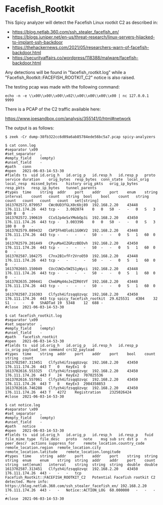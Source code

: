 # Facefish_Rootkit

This Spicy analyzer will detect the Facefish Linux rootkit C2 as described in:

- https://blog.netlab.360.com/ssh_stealer_facefish_en/
- https://blogs.juniper.net/en-us/threat-research/linux-servers-hijacked-to-implant-ssh-backdoor
- https://thehackernews.com/2021/05/researchers-warn-of-facefish-backdoor.html
- https://securityaffairs.co/wordpress/118388/malware/facefish-backdoor.html

Any detections will be found in "facefish_rootkit.log" while a "Facefish_Rootkit::FACEFISH_ROOTKIT_C2" notice 
is also raised.

The testing pcap was made with the following command:

```
echo -n -e \\x00\\x00\\x00\\x02\\x00\\x00\\x00\\x00 | nc 127.0.0.1 9999
```

There is a PCAP of the C2 traffic available here:

https://www.joesandbox.com/analysis/355141/0/html#network

The output is as follows:

```
$ zeek -Cr dump-38fb322cc6d09a6ab85784ede56bc5a7.pcap spicy-analyzers

$ cat conn.log 
#separator \x09
#set_separator	,
#empty_field	(empty)
#unset_field	-
#path	conn
#open	2021-06-03-14-53-30
#fields	ts	uid	id.orig_h	id.orig_p	id.resp_h	id.resp_p	proto	service	duration	orig_bytes	resp_bytes	conn_state	local_orig	local_resp	missed_bytes	history	orig_pkts	orig_ip_bytes	resp_pkts	resp_ip_bytes	tunnel_parents
#types	time	string	addr	port	addr	port	enum	string	interval	count	count	string	bool	bool	count	string	count	count	count	count	set[string]
1613702572.079957	CWc0UD3fGLX0c6bj89	192.168.2.20	43448	176.111.174.26	443	tcp	-	3.002074	0	0	S0	-	-	0	S	3	180	0	0	-
1613702572.190619	CCo5Jp4eSxYMobOp3i	192.168.2.20	43450	176.111.174.26	443	tcp	-	3.003396	0	0	S0	-	-	0	S	3	180	0	0	-
1613702579.089432	CbPIFh4Olo8i1G0KV2	192.168.2.20	43448	176.111.174.26	443	tcp	-	-	-	-	S0	-	-	0	S	1	60	0	0	-
1613702579.201449	CPyuMa4IZGRzzBEOvh	192.168.2.20	43450	176.111.174.26	443	tcp	-	-	-	-	S0	-	-	0	S	1	60	0	0	-
1613702587.104275	C7nx2B1vfFr2VroO59	192.168.2.20	43448	176.111.174.26	443	tcp	-	-	-	-	S0	-	-	0	S	1	60	0	0	-
1613702603.150049	CUcCUW2x5WZS1yWyci	192.168.2.20	43448	176.111.174.26	443	tcp	-	-	-	-	S0	-	-	0	S	1	60	0	0	-
1613702635.209441	ChmbMq44oJeZIR6tVf	192.168.2.20	43448	176.111.174.26	443	tcp	-	-	-	-	S0	-	-	0	S	1	60	0	0	-
1613702587.216303	Clfyzh4ifzsqqUzvqc	192.168.2.20	43450	176.111.174.26	443	tcp	spicy_facefish_rootkit	29.625531	4304	32	S1	-	-	0	ShADTad	19	5348	12	688	-
#close	2021-06-03-14-53-30

$ cat facefish_rootkit.log 
#separator \x09
#set_separator	,
#empty_field	(empty)
#unset_field	-
#path	facefish_rootkit
#open	2021-06-03-14-53-30
#fields	ts	uid	id.orig_h	id.orig_p	id.resp_h	id.resp_p	is_orig	payload_len	command	crc32_payload
#types	time	string	addr	port	addr	port	bool	count	string	count
1613702587.313451	Clfyzh4ifzsqqUzvqc	192.168.2.20	43450	176.111.174.26	443	T	0	KeyEx1	0
1613702616.553325	Clfyzh4ifzsqqUzvqc	192.168.2.20	43450	176.111.174.26	443	F	24	KeyEx2	707025536
1613702616.557061	Clfyzh4ifzsqqUzvqc	192.168.2.20	43450	176.111.174.26	443	T	8	KeyEx3	2984358853
1613702616.746288	Clfyzh4ifzsqqUzvqc	192.168.2.20	43450	176.111.174.26	443	T	4272	Registration	2325026424
#close	2021-06-03-14-53-30

$ cat notice.log 
#separator \x09
#set_separator	,
#empty_field	(empty)
#unset_field	-
#path	notice
#open	2021-06-03-14-53-30
#fields	ts	uid	id.orig_h	id.orig_p	id.resp_h	id.resp_p	fuid	file_mime_type	file_desc	proto	note	msg	sub	src	dst	p	n	peer_descr	actions	suppress_for	remote_location.country_code	remote_location.region	remote_location.city	remote_location.latitude	remote_location.longitude
#types	time	string	addr	port	addr	port	string	string	string	enum	enum	string	string	addr	addr	port	count	string	set[enum]	interval	string	string	string	double	double
1613702587.313451	Clfyzh4ifzsqqUzvqc	192.168.2.20	43450	176.111.174.26	443	-	-	-	tcp	Facefish_Rootkit::FACEFISH_ROOTKIT_C2	Potential Facefish rootkit C2 detected.	More info: https://blog.netlab.360.com/ssh_stealer_facefish_en/	192.168.2.20	176.111.174.26	443	-	-	Notice::ACTION_LOG	60.000000	-	-	-	-
#close	2021-06-03-14-53-30
```